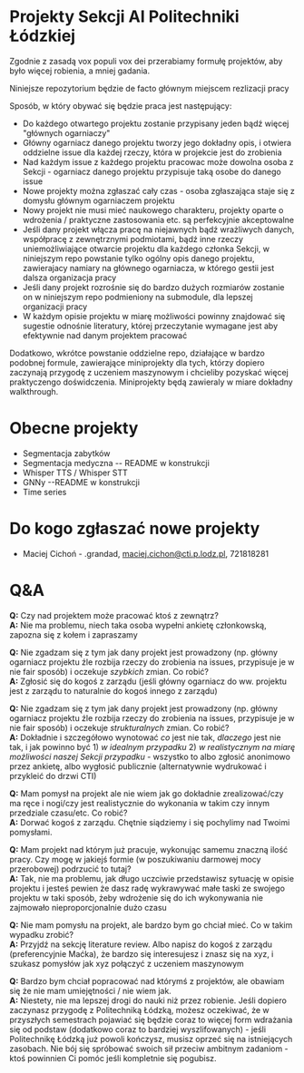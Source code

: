 # Projekty Sekcji AI Politechniki Łódzkiej

Zgodnie z zasadą vox populi vox dei przerabiamy formułę projektów, aby było więcej robienia, a mniej gadania.


Niniejsze repozytorium będzie de facto głównym miejscem rezlizacji pracy


Sposób, w który obywać się będzie praca jest następujący:

* Do każdego otwartego projektu zostanie przypisany jeden bądź więcej "głównych ogarniaczy"
* Główny ogarniacz danego projektu tworzy jego dokładny opis, i otwiera oddzielne issue dla każdej rzeczy, która w projekcie jest do zrobienia
* Nad każdym issue z każdego projektu pracowac może dowolna osoba z Sekcji - ogarniacz danego projektu przypisuje taką osobe do danego issue
* Nowe projekty można zgłaszać cały czas - osoba zgłaszająca staje się z domysłu głównym ogarniaczem projektu
* Nowy projekt nie musi mieć naukowego charakteru, projekty oparte o wdrożenia / praktyczne zastosowania etc. są perfekcyjnie akceptowalne
* Jeśli dany projekt włącza pracę na niejawnych bądź wrażliwych danych, współpracę z zewnętrznymi podmiotami, bądź inne rzeczy uniemożliwiające otwarcie projektu dla każdego członka Sekcji, w niniejszym repo powstanie tylko ogólny opis danego projektu, zawierajacy namiary na głównego ogarniacza, w którego gestii jest dalsza organizacja pracy
* Jeśli dany projekt rozrośnie się do bardzo dużych rozmiarów zostanie on w niniejszym repo podmieniony na submodule, dla lepszej organizacji pracy
* W każdym opisie projektu w miarę możliwości powinny znajdować się sugestie odnośnie literatury, której przeczytanie wymagane jest aby efektywnie nad danym projektem pracować


Dodatkowo, wkrótce powstanie oddzielne repo, działające w bardzo podobnej formule, zawierające miniprojekty dla tych, którzy dopiero zaczynają przygodę z uczeniem maszynowym i chcieliby pozyskać więcej praktyczengo doświdczenia. Miniprojekty będą zawieraly w miare dokładny walkthrough.

# Obecne projekty

* Segmentacja zabytków
* Segmentacja medyczna -- README w konstrukcji
* Whisper TTS / Whisper STT
* GNNy --README w konstrukcji
* Time series

# Do kogo zgłaszać nowe projekty
* Maciej Cichoń - .grandad, maciej.cichon@cti.p.lodz.pl, 721818281

# Q&A

**Q:** Czy nad projektem może pracować ktoś z zewnątrz?  
**A:** Nie ma problemu, niech taka osoba wypełni ankietę członkowską, zapozna się z kołem i zapraszamy  

**Q:** Nie zgadzam się z tym jak dany projekt jest prowadzony (np. główny ogarniacz projektu źle rozbija rzeczy do zrobienia na issues, przypisuje je w nie fair sposób) i oczekuje *szybkich* zmian. Co robić?  
**A:** Zgłosić się do kogoś z zarządu (jeśli główny ogarniacz do ww. projektu jest z zarządu to naturalnie do kogoś innego z zarządu)

**Q:** Nie zgadzam się z tym jak dany projekt jest prowadzony (np. główny ogarniacz projektu źle rozbija rzeczy do zrobienia na issues, przypisuje je w nie fair sposób) i oczekuje *strukturalnych* zmian. Co robić?  
**A:** Dokładnie i szczegółowo wynotować *co* jest nie tak, *dlaczego* jest nie tak, i jak powinno być 1) *w idealnym przypadku* 2) *w realistycznym na miarę możliwości naszej Sekcji przypadku* - wszystko to albo zgłosić anonimowo przez ankietę, albo wygłosić publicznie (alternatywnie wydrukować i przykleić do drzwi CTI)

**Q:** Mam pomysł na projekt ale nie wiem jak go dokładnie zrealizować/czy ma ręce i nogi/czy jest realistycznie do wykonania w takim czy innym przedziale czasu/etc. Co robić?  
**A:** Dorwać kogoś z zarządu. Chętnie siądziemy i się pochylimy nad Twoimi pomysłami.

**Q:** Mam projekt nad którym już pracuje, wykonując samemu znaczną ilość pracy. Czy mogę w jakiejś formie (w poszukiwaniu darmowej mocy przerobowej) podrzucić to tutaj?  
**A:** Tak, nie ma problemu, jak długo uczciwie przedstawisz sytuację w opisie projektu i jesteś pewien że dasz radę wykrawywać małe taski ze swojego projektu w taki sposób, żeby wdrożenie się do ich wykonywania nie zajmowało nieproporcjonalnie dużo czasu

**Q:** Nie mam pomysłu na projekt, ale bardzo bym go chciał mieć. Co w takim wypadku zrobić?  
**A:** Przyjdź na sekcję literature review. Albo napisz do kogoś z zarządu (preferencyjnie Maćka), że bardzo się interesujesz i znasz się na xyz, i szukasz pomysłów jak xyz połączyć z uczeniem maszynowym

**Q:** Bardzo bym chciał popracować nad którymś z projektów, ale obawiam się że nie mam umiejętności / nie wiem jak.  
**A:** Niestety, nie ma lepszej drogi do nauki niż przez robienie. Jeśli dopiero zaczynasz przygodę z Politechniką Łódzką, możesz oczekiwać, że w przyszłych semestrach pojawiać się będzie coraz to więcej form wdrażania się od podstaw (dodatkowo coraz to bardziej wyszlifowanych) - jeśli Politechnikę Łódzką już powoli kończysz, musisz oprzeć się na istniejących zasobach. Nie bój się spróbować swoich sił przeciw ambitnym zadaniom - ktoś powinnien Ci pomóc jeśli kompletnie się pogubisz.
